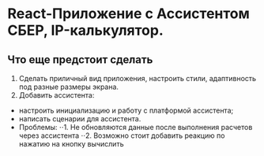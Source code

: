 # React-Приложение с  Ассистентом СБЕР, IP-калькулятор.

## Что еще предстоит сделать

1. Сделать приличный вид приложения, настроить стили, адаптивность под разные размеры экрана.
2. Добавить ассистента:
  * настроить инициализацию и работу с платформой ассистента;
  * написать сценарии для ассистента.
  * Проблемы:
    ⋅⋅1. Не обновляются данные после выполнения расчетов через ассистента
    ⋅⋅2. Возможно стоит добавить реакцию по нажатию на кнопку вычислить 